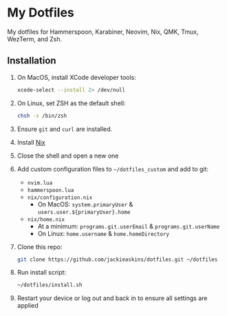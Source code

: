 # My Dotfiles

My dotfiles for Hammerspoon, Karabiner, Neovim, Nix, QMK, Tmux, WezTerm, and Zsh.

## Installation

1. On MacOS, install XCode developer tools:

   ```bash
   xcode-select --install 2> /dev/null
   ```

1. On Linux, set ZSH as the default shell:

   ```bash
   chsh -s /bin/zsh
   ```

1. Ensure `git` and `curl` are installed.

1. Install [Nix](https://nixos.org/download)

1. Close the shell and open a new one

1. Add custom configuration files to `~/dotfiles_custom` and add to git:

   - `nvim.lua`
   - `hammerspoon.lua`
   - `nix/configuration.nix`
     - On MacOS: `system.primaryUser` & `users.user.${primaryUser}.home`
   - `nix/home.nix`
     - At a minimum: `programs.git.userEmail` & `programs.git.userName`
     - On Linux: `home.username` & `home.homeDirectory`

1. Clone this repo:

   ```bash
   git clone https://github.com/jackieaskins/dotfiles.git ~/dotfiles
   ```

1. Run install script:

   ```bash
   ~/dotfiles/install.sh
   ```

1. Restart your device or log out and back in to ensure all settings are applied
